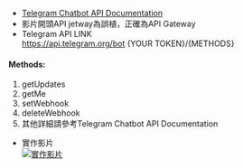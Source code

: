 * [Telegram Chatbot API Documentation](https://core.telegram.org/bots/api)
* 影片開頭API jetway為誤植，正確為API Gateway
* Telegram API LINK  
https://api.telegram.org/bot {YOUR TOKEN}/{METHODS}  
#### Methods:  
1. getUpdates  
2. getMe  
3. setWebhook  
4. deleteWebhook  
5. 其他詳細請參考Telegram Chatbot API Documentation
* 實作影片  
[![實作影片](http://img.youtube.com/vi/bShOsKn-XFw/0.jpg)](https://www.youtube.com/watch?v=bShOsKn-XFw)
